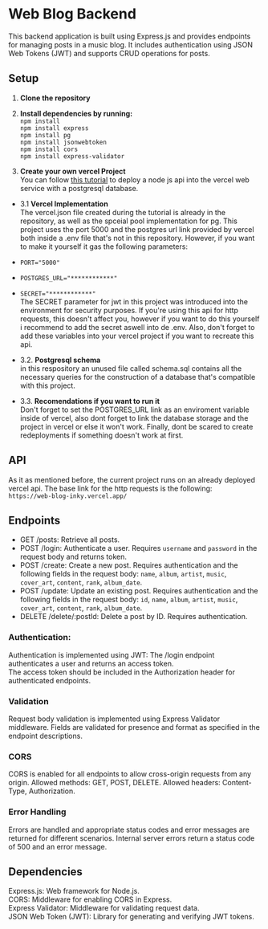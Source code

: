 # Web Blog Backend
This backend application is built using Express.js and provides endpoints for managing posts in a music blog. It includes authentication using JSON Web Tokens (JWT) and supports CRUD operations for posts.

## Setup
1. **Clone the repository**
2. **Install dependencies by running:**<br>
  `npm install`<br>
  `npm install express`<br>
  `npm install pg`<br>
  `npm install jsonwebtoken`<br>
  `npm install cors`<br>
  `npm install express-validator`<br>

3. **Create your own vercel Project** <br>
You can follow <a href='https://www.youtube.com/watch?v=LZQ5n4PK1jM'>this tutorial</a> to deploy
a node js api into the vercel web service with a postgresql database.

- 3.1 **Vercel Implementation**<br>
The vercel.json file created during the tutorial is already in the repository, as well as the spceial pool implementation for pg.
This project uses the port 5000 and the postgres url link provided by vercel both inside a .env file that's not in this repository. However, if you want to make it yourself it gas the following parameters:<br>
- `PORT="5000"` <br>
- `POSTGRES_URL="************"`<br>
- `SECRET="************"`<br>
The SECRET parameter for jwt in this project was introduced into the environment for security purposes. If you're using this api for http requests, this doesn't affect you, however if you want to do this yourself i recommend to add the secret aswell into de .env. Also, don't forget to add these variables into your vercel project if you want to recreate this api.

- 3.2. **Postgresql schema**<br>
in this respository an unused file called schema.sql contains all the necessary queries for the construction of a database that's compatible with this project.

- 3.3. **Recomendations if you want to run it**<br>
Don't forget to set the POSTGRES_URL link as an enviroment variable inside of vercel, also dont forget to link the database storage and the project
in vercel or else it won't work. Finally, dont be scared to create redeployments if something doesn't work at first.

## API
As it as mentioned before, the current project runs on an already deployed vercel api.
The base link for the http requests is the following:<br>
`https://web-blog-inky.vercel.app/`

## Endpoints
- GET /posts: Retrieve all posts.<br>
- POST /login: Authenticate a user. Requires `username` and `password` in the request body and returns token.<br>
- POST /create: Create a new post. Requires authentication and the following fields in the request body: `name`, `album`, `artist`, `music`, `cover_art`, `content`, `rank`, `album_date`.<br>
- POST /update: Update an existing post. Requires authentication and the following fields in the request body: `id`, `name`, `album`, `artist`, `music`, `cover_art`, `content`, `rank`, `album_date`.<br>
- DELETE /delete/:postId: Delete a post by ID. Requires authentication.<br>

### Authentication: 
Authentication is implemented using JWT:
The /login endpoint authenticates a user and returns an access token.<br>
The access token should be included in the Authorization header for authenticated endpoints.

### Validation
Request body validation is implemented using Express Validator middleware.
Fields are validated for presence and format as specified in the endpoint descriptions.

### CORS
CORS is enabled for all endpoints to allow cross-origin requests from any origin.
Allowed methods: GET, POST, DELETE.
Allowed headers: Content-Type, Authorization.

### Error Handling
Errors are handled and appropriate status codes and error messages are returned for different scenarios.
Internal server errors return a status code of 500 and an error message.

## Dependencies
Express.js: Web framework for Node.js.<br>
CORS: Middleware for enabling CORS in Express.<br>
Express Validator: Middleware for validating request data.<br>
JSON Web Token (JWT): Library for generating and verifying JWT tokens.<br>